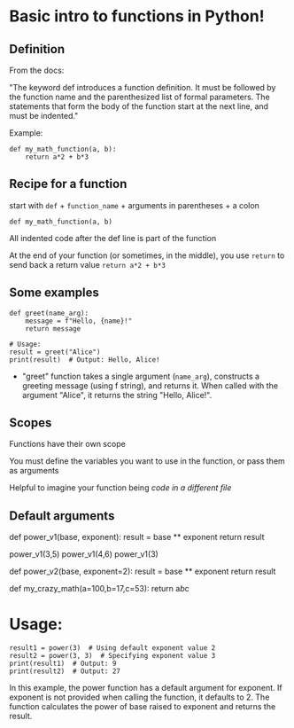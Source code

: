 # Basic intro to functions in Python!


## Definition
From the docs:

"The keyword def introduces a function definition. It must be followed by the function name and the parenthesized list of formal parameters. The statements that form the body of the function start at the next line, and must be indented."


Example: 

```
def my_math_function(a, b):
    return a*2 + b*3
```


## Recipe for a function

start with `def` + `function_name` + arguments in parentheses + a colon

`def my_math_function(a, b)`

All indented code after the def line is part of the function

At the end of your function (or sometimes, in the middle), you use `return` to send back a return value
`return a*2 + b*3`


## Some examples
```
def greet(name_arg):
    message = f"Hello, {name}!"
    return message

# Usage:
result = greet("Alice")
print(result)  # Output: Hello, Alice!
```

- "greet" function takes a single argument (`name_arg`), constructs a greeting message (using f string), and returns it. When called with the argument "Alice", it returns the string "Hello, Alice!".




## Scopes
Functions have their own scope

You must define the variables you want to use in the function, or pass them as arguments

Helpful to imagine your function being *code in a different file*



## Default arguments

def power_v1(base, exponent):
    result = base ** exponent
    return result

power_v1(3,5)
power_v1(4,6)
power_v1(3)

def power_v2(base, exponent=2):
    result = base ** exponent
    return result

def my_crazy_math(a=100,b=17,c=53):
  return a*b*c



# Usage:

```
result1 = power(3)  # Using default exponent value 2
result2 = power(3, 3)  # Specifying exponent value 3
print(result1)  # Output: 9
print(result2)  # Output: 27
```

In this example, the power function has a default argument for exponent. If exponent is not provided when calling the function, it defaults to 2. The function calculates the power of base raised to exponent and returns the result.
